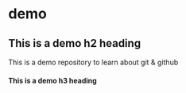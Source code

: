 # demo

## This is a demo h2 heading
This is a demo repository to learn about git &amp; github

#### This is a demo h3 heading
